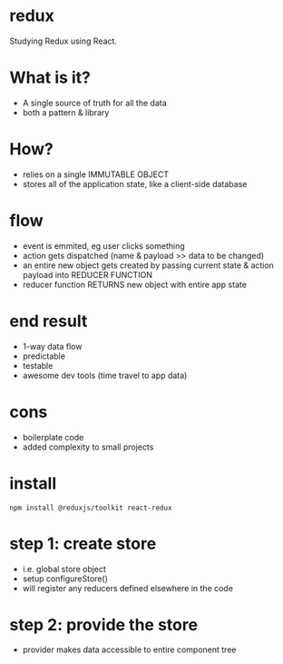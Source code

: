 # redux

Studying Redux using React.

# What is it?

- A single source of truth for all the data
- both a pattern & library

# How?

- relies on a single IMMUTABLE OBJECT
- stores all of the application state, like a client-side database

# flow

- event is emmited, eg user clicks something
- action gets dispatched (name & payload >> data to be changed)
- an entire new object gets created by passing current state & action payload into REDUCER FUNCTION
- reducer function RETURNS new object with entire app state

# end result

- 1-way data flow
- predictable
- testable
- awesome dev tools (time travel to app data)

# cons

- boilerplate code
- added complexity to small projects

# install

<code>npm install @reduxjs/toolkit react-redux</code>

# step 1: create store

- i.e. global store object
- setup configureStore()
- will register any reducers defined elsewhere in the code

# step 2: provide the store

- provider makes data accessible to entire component tree
